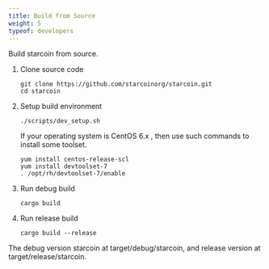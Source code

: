 ```yaml
---
title: Build from Source
weight: 5
typeof: developers
---
```


Build starcoin from source.

<!--more-->

1. Clone source code

     ```shell
    git clone https://github.com/starcoinorg/starcoin.git
    cd starcoin
    ```
2. Setup build environment

    ```shell
    ./scripts/dev_setup.sh
    ```

    If your operating system is CentOS 6.x , then use such commands to install some toolset.
    
    ```shell
    yum install centos-release-scl
    yum install devtoolset-7
    . /opt/rh/devtoolset-7/enable
    ```

3. Run debug build

    ```shell
   cargo build
    ```
4. Run release build

    ```shell
   cargo build --release
    ```
   
The debug version starcoin at target/debug/starcoin, and release version at target/release/starcoin.
